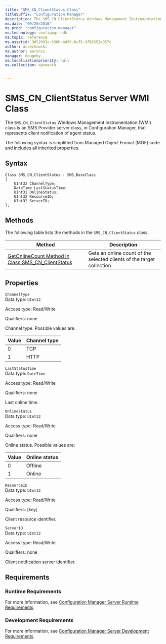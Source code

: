 ```yaml
---
title: "SMS_CN_ClientStatus Class"
titleSuffix: "Configuration Manager"
description: The SMS_CN_ClientStatus Windows Management Instrumentation class is an SMS Provider server class, in Configuration Manager, that represents client notification of agent status.
ms.date: "09/20/2016"
ms.prod: "configuration-manager"
ms.technology: configmgr-sdk
ms.topic: reference
ms.assetid: 3d52902c-630b-4450-8cf5-3f58852c057c
author: aczechowski
ms.author: aaroncz
manager: dougeby
ms.localizationpriority: null
ms.collection: openauth


---
```

# SMS_CN_ClientStatus Server WMI Class
The `SMS_CN_ClientStatus` Windows Management Instrumentation (WMI) class is an SMS Provider server class, in Configuration Manager, that represents client notification of agent status.  

 The following syntax is simplified from Managed Object Format (MOF) code and includes all inherited properties.  

## Syntax  

```  
Class SMS_CN_ClientStatus : SMS_BaseClass  
{  
    UInt32 ChannelType;  
    DateTime LastStatusTime;  
    UInt32 OnlineStatus;  
    UInt32 ResourceID;  
    UInt32 ServerID;  
};  
```  

## Methods  
 The following table lists the methods in the `SMS_CN_ClientStatus` class.  

|Method|Description|  
|------------|-----------------|  
|[GetOnlineCount Method in Class SMS_CN_ClientStatus](../../../../../develop/reference/core/clients/status/getonlinecount-method-in-class-sms_cn_clientstatus.md)|Gets an online count of the selected clients of the target collection.|  

## Properties  
 `ChannelType`  
 Data type: `UInt32`  

 Access type: Read/Write  

 Qualifiers: none  

 Channel type. Possible values are:  

|Value|Channel type|  
|-|-|  
|0|TCP|  
|1|HTTP|  

 `LastStatusTime`  
 Data type: `DateTime`  

 Access type: Read/Write  

 Qualifiers: none  

 Last online time.  

 `OnlineStatus`  
 Data type: `UInt32`  

 Access type: Read/Write  

 Qualifiers: none  

 Online status. Possible values are:  

|Value|Online status|  
|-|-|  
|0|Offline|  
|1|Online|  

 `ResourceID`  
 Data type: `UInt32`  

 Access type: Read/Write  

 Qualifiers: [key]  

 Client resource identifier.  

 `ServerID`  
 Data type: `UInt32`  

 Access type: Read/Write  

 Qualifiers: none  

 Client notification server identifier.  

## Requirements  

### Runtime Requirements  
 For more information, see [Configuration Manager Server Runtime Requirements](../../../../../develop/core/reqs/server-runtime-requirements.md).  

### Development Requirements  
 For more information, see [Configuration Manager Server Development Requirements](../../../../../develop/core/reqs/server-development-requirements.md).  
